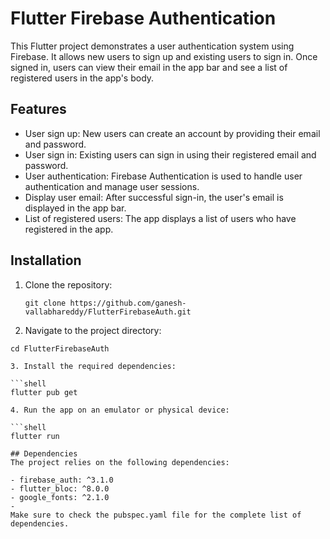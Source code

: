 # Flutter Firebase Authentication

This Flutter project demonstrates a user authentication system using Firebase. It allows new users to sign up and existing users to sign in. Once signed in, users can view their email in the app bar and see a list of registered users in the app's body.

## Features

- User sign up: New users can create an account by providing their email and password.
- User sign in: Existing users can sign in using their registered email and password.
- User authentication: Firebase Authentication is used to handle user authentication and manage user sessions.
- Display user email: After successful sign-in, the user's email is displayed in the app bar.
- List of registered users: The app displays a list of users who have registered in the app.

## Installation

1. Clone the repository:

   ```shell
   git clone https://github.com/ganesh-vallabhareddy/FlutterFirebaseAuth.git
   
2. Navigate to the project directory:
   
  ```shell
  cd FlutterFirebaseAuth
  
3. Install the required dependencies:

```shell
  flutter pub get
  
4. Run the app on an emulator or physical device:

```shell
  flutter run

## Dependencies
The project relies on the following dependencies:

- firebase_auth: ^3.1.0
- flutter_bloc: ^8.0.0
- google_fonts: ^2.1.0
- 
Make sure to check the pubspec.yaml file for the complete list of dependencies.
